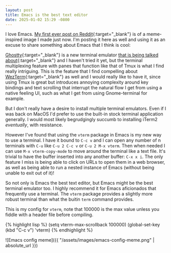 ```yaml
---
layout: post
title: Emacs is the best text editor
date: 2025-01-02 15:29 -0800
---
```

I love Emacs. [My first ever post on Reddit][my-reddit-post]{:target="_blank"} is of a meme-inspired image I made just now. I'm posting it here as well and using it as an excuse to share something about Emacs that I think is cool:

[Ghostty][ghostty-site]{:target="_blank"} is a new terminal emulator [that is being talked about][reddit-ghostty]{:target="_blank"} and I haven't tried it yet, but the terminal multiplexing feature with panes that function like that of Tmux is what I find really intriguing. This is the feature that I find compelling about [WezTerm][wezterm]{:target="_blank"} as well and I would really like to have it, since using Tmux is great but introduces annoying complexity around key bindings and text scrolling that interrupt the natural flow I get from using a native feeling UI, such as what I get from using Gnome-terminal for example.

But I don't really have a desire to install multiple terminal emulators. Even if I was back on MacOS I'd prefer to use the built-in stock terminal application generally. I would most likely begrudgingly succumb to installing iTerm2 _eventually_, with resistance.

However I've found that using the `vterm` package in Emacs is my new way to use a terminal. I have it bound to `C-c v` and I can open any number of n terminals with `C-u` like `C-u 2 C-c v` or `C-u 2 M-x vterm`. Then when needed I can use `M-x vterm-copy-mode` to move around the terminal like a text file. It's trivial to have the buffer inserted into any another buffer: `C-x x i`. The only feature I miss is being able to click on URLs to open them in a web browser, as well as being able to run a nested instance of Emacs (without being unable to exit out of it)!

So not only is Emacs the best text editor, but Emacs might be the best terminal emulator too. I highly recommend it for Emacs aficionados that frequently use a terminal. The `vterm` package provides a slightly more robust terminal than what the buitin `term` command provides.

This is my config for `vterm`, note that 100000 is the max value unless you fiddle with a header file before compiling.

{% highlight lisp %}
(setq vterm-max-scrollback 100000)
(global-set-key (kbd "C-c v") 'vterm)
{% endhighlight %}

![Emacs config meme]({{ "/assets/images/emacs-config-meme.png" | absolute_url }})

[my-reddit-post]: https://www.reddit.com/r/emacs/comments/1hs7ty7/i_made_my_first_meme/?utm_source=share&utm_medium=web3x&utm_name=web3xcss&utm_term=1&utm_content=share_button
[ghostty-site]: https://ghostty.org/
[reddit-ghostty]: https://www.reddit.com/r/linuxsucks/comments/1hr8dde/former_ceo_cto_of_hashicorp_and_developer_of/?utm_source=share&utm_medium=web3x&utm_name=web3xcss&utm_term=1&utm_content=share_button
[wezterm]: https://wezfurlong.org/wezterm/index.html